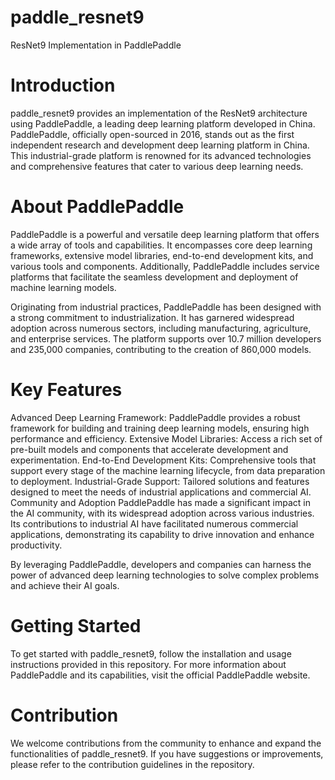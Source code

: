 # paddle_resnet9
ResNet9 Implementation in PaddlePaddle

# Introduction
paddle_resnet9 provides an implementation of the ResNet9 architecture using PaddlePaddle, a leading deep learning platform developed in China. PaddlePaddle, officially open-sourced in 2016, stands out as the first independent research and development deep learning platform in China. This industrial-grade platform is renowned for its advanced technologies and comprehensive features that cater to various deep learning needs.

# About PaddlePaddle
PaddlePaddle is a powerful and versatile deep learning platform that offers a wide array of tools and capabilities. It encompasses core deep learning frameworks, extensive model libraries, end-to-end development kits, and various tools and components. Additionally, PaddlePaddle includes service platforms that facilitate the seamless development and deployment of machine learning models.

Originating from industrial practices, PaddlePaddle has been designed with a strong commitment to industrialization. It has garnered widespread adoption across numerous sectors, including manufacturing, agriculture, and enterprise services. The platform supports over 10.7 million developers and 235,000 companies, contributing to the creation of 860,000 models.

# Key Features
Advanced Deep Learning Framework: PaddlePaddle provides a robust framework for building and training deep learning models, ensuring high performance and efficiency.
Extensive Model Libraries: Access a rich set of pre-built models and components that accelerate development and experimentation.
End-to-End Development Kits: Comprehensive tools that support every stage of the machine learning lifecycle, from data preparation to deployment.
Industrial-Grade Support: Tailored solutions and features designed to meet the needs of industrial applications and commercial AI.
Community and Adoption
PaddlePaddle has made a significant impact in the AI community, with its widespread adoption across various industries. Its contributions to industrial AI have facilitated numerous commercial applications, demonstrating its capability to drive innovation and enhance productivity.

By leveraging PaddlePaddle, developers and companies can harness the power of advanced deep learning technologies to solve complex problems and achieve their AI goals.

# Getting Started
To get started with paddle_resnet9, follow the installation and usage instructions provided in this repository. For more information about PaddlePaddle and its capabilities, visit the official PaddlePaddle website.

# Contribution
We welcome contributions from the community to enhance and expand the functionalities of paddle_resnet9. If you have suggestions or improvements, please refer to the contribution guidelines in the repository.
